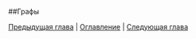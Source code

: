 ##Графы



[Предыдущая глава](multiwaytrees.md) | [Оглавление](README.md) | [Следующая глава](misc.md)